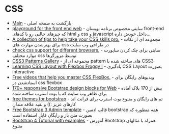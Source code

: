 # CSS


- [Main](./README.md) - بازگشت به صفحه اصلی 
- [playground for the front end web](http://codepen.io) - سایتی مخصوص برنامه نویسان front-end که چیزهای جالبی رو با کدهای html و css و javascript داخل خودش داره...
- [A collection of tips to help take your CSS skills pro.](http://github.com/AllThingsSmitty/css-protips) - مجموعه ای از نکات برای بهترشدن مهارت های css در طراحی وب سایت
- [check css support for different browsers.](http://caniuse.com) - سایتی برای چک کردن ساپورت موارد مختلف css توسط مرورگرها
- [CSS3 Patterns Gallery](http://lea.verou.me/css3patterns) - مجموعه ای از pattern های ساخته شده با CSS3
- [Learning CSS Layout with Flexbox Froggy !](http://flexboxfroggy.com) - یادگیری CSS Layout بصورت interactive 
- [Free videos that help you master CSS FlexBox.](http://flexbox.io) - ویدیوهای رایگان برای استادشدن در css flexbox
- [170+ responsive Bootstrap design blocks for Web](http://github.com/froala/design-blocks) - بیش از 170 بلاک آماده برای ظاهر وب سایت که با بوت استرپ ساخته شده
- [free themes for bootstrap](http://bootswatch.com) - تم های رایگان و متنوع بوت استرپ برای فرانت اند کارهای عزیز :)) و بقیه علاقه مندان
- [Free Bootstrap 3 Admin template](http://github.com/puikinsh/gentelella) - قالب ادمین bootstrap همه منظوره که بصورت متن باز و رایگان قابل استفاده است
- [Bootstrap 4 Tutorial with examples](http://quackit.com/bootstrap/bootstrap_4/tutorial) - آموزش Bootstrap همراه با مثالهای متنوع